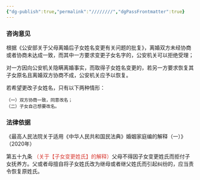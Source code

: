 ```yaml
---
{"dg-publish":true,"permalink":"////////","dgPassFrontmatter":true}
---
```


### 咨询意见
根据《公安部关于父母离婚后子女姓名变更有关问题的批复》，离婚双方未经协商或者协商未达成一致，而其中一方要求变更子女名字的，公安机关可以拒绝受理；

对一方因向公安机关隐瞒离婚事实，而取得子女姓名变更的，若另一方要求恢复其子女原名且离婚双方协商不成，公安机关应予以恢复。

若希望更改子女姓名，只有以下两种情形：

	（一）双方协商一致，同意改名；
	（二）子女自己想要改名。

### 法律依据

《最高人民法院关于适用《中华人民共和国民法典》婚姻家庭编的解释（一）》（2020年）

第五十九条 <font color="#d83931">（关于【子女变更姓氏】的解释）</font>父母不得因子女变更姓氏而拒付子女抚养方。父或者母擅自将子女姓氏改为继母或者继父姓氏而引起纠纷的，应当责令恢复原姓氏。